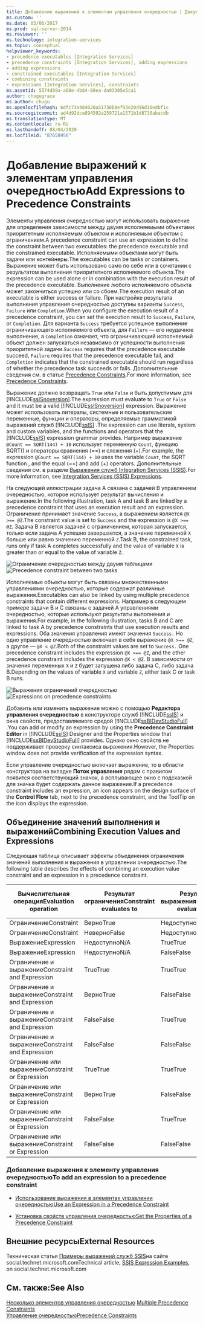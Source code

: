 ```yaml
---
title: Добавление выражений к элементам управления очередностью | Документация Майкрософт
ms.custom: ''
ms.date: 03/06/2017
ms.prod: sql-server-2014
ms.reviewer: ''
ms.technology: integration-services
ms.topic: conceptual
helpviewer_keywords:
- precedence executables [Integration Services]
- precedence constraints [Integration Services], adding expressions
- adding expressions
- constrained executables [Integration Services]
- combining constraints
- expressions [Integration Services], constraints
ms.assetid: 5574d89a-a68e-4b84-80ea-da93305e5ca1
author: chugugrace
ms.author: chugu
ms.openlocfilehash: 6dfc73a484020a51738b8ef93e20d96d16edbf1c
ms.sourcegitcommit: ad4d92dce894592a259721a1571b1d8736abacdb
ms.translationtype: MT
ms.contentlocale: ru-RU
ms.lasthandoff: 08/04/2020
ms.locfileid: "87658956"
---
```

# <a name="add-expressions-to-precedence-constraints"></a><span data-ttu-id="d4502-102">Добавление выражений к элементам управления очередностью</span><span class="sxs-lookup"><span data-stu-id="d4502-102">Add Expressions to Precedence Constraints</span></span>
  <span data-ttu-id="d4502-103">Элементы управления очередностью могут использовать выражение для определения зависимости между двумя исполняемыми объектами: приоритетным исполняемым объектом и исполняемым объектом с ограничением.</span><span class="sxs-lookup"><span data-stu-id="d4502-103">A precedence constraint can use an expression to define the constraint between two executables: the precedence executable and the constrained executable.</span></span> <span data-ttu-id="d4502-104">Исполняемыми объектами могут быть задачи или контейнеры.</span><span class="sxs-lookup"><span data-stu-id="d4502-104">The executables can be tasks or containers.</span></span> <span data-ttu-id="d4502-105">Выражение может быть использовано само по себе или в сочетании с результатом выполнения приоритетного исполняемого объекта.</span><span class="sxs-lookup"><span data-stu-id="d4502-105">The expression can be used alone or in combination with the execution result of the precedence executable.</span></span> <span data-ttu-id="d4502-106">Выполнение любого исполняемого объекта может закончиться успешно или со сбоем.</span><span class="sxs-lookup"><span data-stu-id="d4502-106">The execution result of an executable is either success or failure.</span></span> <span data-ttu-id="d4502-107">При настройке результата выполнения управления очередностью доступны варианты `Success`, `Failure` или `Completion`.</span><span class="sxs-lookup"><span data-stu-id="d4502-107">When you configure the execution result of a precedence constraint, you can set the execution result to `Success`, `Failure`, or `Completion`.</span></span> <span data-ttu-id="d4502-108">Для варианта `Success` требуется успешное выполнение ограничивающего исполняемого объекта, для `Failure` — его неудачное выполнение, а `Completion` означает, что ограничивающий исполняемый объект должен запускаться независимо от успешности выполнения приоритетной задачи.</span><span class="sxs-lookup"><span data-stu-id="d4502-108">`Success` requires that the precedence executable succeed, `Failure` requires that the precedence executable fail, and `Completion` indicates that the constrained executable should run regardless of whether the precedence task succeeds or fails.</span></span> <span data-ttu-id="d4502-109">Дополнительные сведения см. в статье [Precedence Constraints](control-flow/precedence-constraints.md).</span><span class="sxs-lookup"><span data-stu-id="d4502-109">For more information, see [Precedence Constraints](control-flow/precedence-constraints.md).</span></span>  
  
 <span data-ttu-id="d4502-110">Выражение должно возвращать `True` или `False` и быть допустимым для [!INCLUDE[ssISnoversion](../includes/ssisnoversion-md.md)].</span><span class="sxs-lookup"><span data-stu-id="d4502-110">The expression must evaluate to `True` or `False` and it must be a valid [!INCLUDE[ssISnoversion](../includes/ssisnoversion-md.md)] expression.</span></span> <span data-ttu-id="d4502-111">Выражение может использовать литералы, системные и пользовательские переменные, функции и операторы, определяемые грамматикой выражений служб [!INCLUDE[ssIS](../includes/ssis-md.md)] .</span><span class="sxs-lookup"><span data-stu-id="d4502-111">The expression can use literals, system and custom variables, and the functions and operators that the [!INCLUDE[ssIS](../includes/ssis-md.md)] expression grammar provides.</span></span> <span data-ttu-id="d4502-112">Например выражение `@Count == SQRT(144) + 10` использует переменную `Count`, функцию SQRT() и операторы сравнения (==) и сложения (+).</span><span class="sxs-lookup"><span data-stu-id="d4502-112">For example, the expression `@Count == SQRT(144) + 10` uses the variable `Count`, the SQRT function , and the equal (==) and add (+) operators.</span></span> <span data-ttu-id="d4502-113">Дополнительные сведения см. в разделе [Выражения служб Integration Services (SSIS)](expressions/integration-services-ssis-expressions.md).</span><span class="sxs-lookup"><span data-stu-id="d4502-113">For more information, see [Integration Services &#40;SSIS&#41; Expressions](expressions/integration-services-ssis-expressions.md).</span></span>  
  
 <span data-ttu-id="d4502-114">На следующей иллюстрации задача A связана с задачей B управлением очередностью, которое использует результат вычисления и выражение.</span><span class="sxs-lookup"><span data-stu-id="d4502-114">In the following illustration, task A and task B are linked by a precedence constraint that uses an execution result and an expression.</span></span> <span data-ttu-id="d4502-115">Ограничение принимает значение `Success`, а выражением является `@X >== @Z`.</span><span class="sxs-lookup"><span data-stu-id="d4502-115">The constraint value is set to `Success` and the expression is  `@X >== @Z`.</span></span> <span data-ttu-id="d4502-116">Задача B является задачей с ограничением, которая запускается, только если задача A успешно завершается, а значение переменной `X` больше или равно значению переменной `Z`.</span><span class="sxs-lookup"><span data-stu-id="d4502-116">Task B, the constrained task, runs only if task A completes successfully and the value of variable `X` is greater than or equal to the value of variable `Z`.</span></span>  
  
 <span data-ttu-id="d4502-117">![Ограничение очередностью между двумя таблицами](media/mw-dts-03.gif "Ограничение очередностью между двумя таблицами")</span><span class="sxs-lookup"><span data-stu-id="d4502-117">![Precedence constraint between two tasks](media/mw-dts-03.gif "Precedence constraint between two tasks")</span></span>  
  
 <span data-ttu-id="d4502-118">Исполняемые объекты могут быть связаны множественными управлениями очередностью, которые содержат различные выражения.</span><span class="sxs-lookup"><span data-stu-id="d4502-118">Executables can also be linked by using multiple precedence constraints that contain different expressions.</span></span> <span data-ttu-id="d4502-119">Например в следующем примере задачи B и C связаны с задачей A управлениями очередностью, которые используют результаты выполнения и выражения.</span><span class="sxs-lookup"><span data-stu-id="d4502-119">For example, in the following illustration, tasks B and C are linked to task A by precedence constraints that use execution results and expressions.</span></span> <span data-ttu-id="d4502-120">Оба значения управления имеют значения `Success.` Но одно управление очередностью включает в себя выражение `@X >== @Z`, а другое — `@X < @Z`.</span><span class="sxs-lookup"><span data-stu-id="d4502-120">Both of the constraint values are set to `Success.` One precedence constraint includes the expression `@X >== @Z`, and the other precedence constraint includes the expression `@X < @Z`.</span></span> <span data-ttu-id="d4502-121">В зависимости от значения переменных `X` и `Z` будет запущена либо задача C, либо задача B.</span><span class="sxs-lookup"><span data-stu-id="d4502-121">Depending on the values of variable `X` and variable `Z`, either task C or task B runs.</span></span>  
  
 <span data-ttu-id="d4502-122">![Выражения ограничений очередностью](media/mw-dts-04.gif "Выражения ограничений очередностью")</span><span class="sxs-lookup"><span data-stu-id="d4502-122">![Expressions on precedence constraints](media/mw-dts-04.gif "Expressions on precedence constraints")</span></span>  
  
 <span data-ttu-id="d4502-123">Добавить или изменить выражение можно с помощью **Редактора управления очередностью** в конструкторе служб [!INCLUDE[ssIS](../includes/ssis-md.md)] и окна свойств, предоставляемого средой [!INCLUDE[ssBIDevStudioFull](../includes/ssbidevstudiofull-md.md)] .</span><span class="sxs-lookup"><span data-stu-id="d4502-123">You can add or modify an expression by using the **Precedence Constraint Editor** in [!INCLUDE[ssIS](../includes/ssis-md.md)] Designer and the Properties window that [!INCLUDE[ssBIDevStudioFull](../includes/ssbidevstudiofull-md.md)] provides.</span></span> <span data-ttu-id="d4502-124">Однако окно свойств не поддерживает проверку синтаксиса выражения.</span><span class="sxs-lookup"><span data-stu-id="d4502-124">However, the Properties window does not provide verification of the expression syntax.</span></span>  
  
 <span data-ttu-id="d4502-125">Если управление очередностью включает выражение, то в области конструктора на вкладке **Поток управления** рядом с правилом появится соответствующий значок, а всплывающее окно с подсказкой для значка будет содержать данное выражение.</span><span class="sxs-lookup"><span data-stu-id="d4502-125">If a precedence constraint includes an expression, an icon appears on the design surface of the **Control Flow** tab, next to the precedence constraint, and the ToolTip on the icon displays the expression.</span></span>  
  
## <a name="combining-execution-values-and-expressions"></a><span data-ttu-id="d4502-126">Объединение значений выполнения и выражений</span><span class="sxs-lookup"><span data-stu-id="d4502-126">Combining Execution Values and Expressions</span></span>  
 <span data-ttu-id="d4502-127">Следующая таблица описывает эффекты объединения ограничения значений выполнения и выражения в управлении очередностью.</span><span class="sxs-lookup"><span data-stu-id="d4502-127">The following table describes the effects of combining an execution value constraint and an expression in a precedence constraint.</span></span>  
  
|<span data-ttu-id="d4502-128">Вычислительная операция</span><span class="sxs-lookup"><span data-stu-id="d4502-128">Evaluation operation</span></span>|<span data-ttu-id="d4502-129">Результат ограничения</span><span class="sxs-lookup"><span data-stu-id="d4502-129">Constraint evaluates to</span></span>|<span data-ttu-id="d4502-130">Результат выражения</span><span class="sxs-lookup"><span data-stu-id="d4502-130">Expression evaluates to</span></span>|<span data-ttu-id="d4502-131">Запуск исполняемого объекта с ограничением</span><span class="sxs-lookup"><span data-stu-id="d4502-131">Constrained executable runs</span></span>|  
|--------------------------|-----------------------------|-----------------------------|---------------------------------|  
|<span data-ttu-id="d4502-132">Ограничение</span><span class="sxs-lookup"><span data-stu-id="d4502-132">Constraint</span></span>|<span data-ttu-id="d4502-133">Верно</span><span class="sxs-lookup"><span data-stu-id="d4502-133">True</span></span>|<span data-ttu-id="d4502-134">Недоступно</span><span class="sxs-lookup"><span data-stu-id="d4502-134">N/A</span></span>|<span data-ttu-id="d4502-135">Верно</span><span class="sxs-lookup"><span data-stu-id="d4502-135">True</span></span>|  
|<span data-ttu-id="d4502-136">Ограничение</span><span class="sxs-lookup"><span data-stu-id="d4502-136">Constraint</span></span>|<span data-ttu-id="d4502-137">Неверно</span><span class="sxs-lookup"><span data-stu-id="d4502-137">False</span></span>|<span data-ttu-id="d4502-138">Недоступно</span><span class="sxs-lookup"><span data-stu-id="d4502-138">N/A</span></span>|<span data-ttu-id="d4502-139">Неверно</span><span class="sxs-lookup"><span data-stu-id="d4502-139">False</span></span>|  
|<span data-ttu-id="d4502-140">Выражение</span><span class="sxs-lookup"><span data-stu-id="d4502-140">Expression</span></span>|<span data-ttu-id="d4502-141">Недоступно</span><span class="sxs-lookup"><span data-stu-id="d4502-141">N/A</span></span>|<span data-ttu-id="d4502-142">True</span><span class="sxs-lookup"><span data-stu-id="d4502-142">True</span></span>|<span data-ttu-id="d4502-143">True</span><span class="sxs-lookup"><span data-stu-id="d4502-143">True</span></span>|  
|<span data-ttu-id="d4502-144">Выражение</span><span class="sxs-lookup"><span data-stu-id="d4502-144">Expression</span></span>|<span data-ttu-id="d4502-145">Недоступно</span><span class="sxs-lookup"><span data-stu-id="d4502-145">N/A</span></span>|<span data-ttu-id="d4502-146">False</span><span class="sxs-lookup"><span data-stu-id="d4502-146">False</span></span>|<span data-ttu-id="d4502-147">False</span><span class="sxs-lookup"><span data-stu-id="d4502-147">False</span></span>|  
|<span data-ttu-id="d4502-148">Ограничение и выражение</span><span class="sxs-lookup"><span data-stu-id="d4502-148">Constraint and Expression</span></span>|<span data-ttu-id="d4502-149">True</span><span class="sxs-lookup"><span data-stu-id="d4502-149">True</span></span>|<span data-ttu-id="d4502-150">True</span><span class="sxs-lookup"><span data-stu-id="d4502-150">True</span></span>|<span data-ttu-id="d4502-151">True</span><span class="sxs-lookup"><span data-stu-id="d4502-151">True</span></span>|  
|<span data-ttu-id="d4502-152">Ограничение и выражение</span><span class="sxs-lookup"><span data-stu-id="d4502-152">Constraint and Expression</span></span>|<span data-ttu-id="d4502-153">Верно</span><span class="sxs-lookup"><span data-stu-id="d4502-153">True</span></span>|<span data-ttu-id="d4502-154">False</span><span class="sxs-lookup"><span data-stu-id="d4502-154">False</span></span>|<span data-ttu-id="d4502-155">False</span><span class="sxs-lookup"><span data-stu-id="d4502-155">False</span></span>|  
|<span data-ttu-id="d4502-156">Ограничение и выражение</span><span class="sxs-lookup"><span data-stu-id="d4502-156">Constraint and Expression</span></span>|<span data-ttu-id="d4502-157">False</span><span class="sxs-lookup"><span data-stu-id="d4502-157">False</span></span>|<span data-ttu-id="d4502-158">True</span><span class="sxs-lookup"><span data-stu-id="d4502-158">True</span></span>|<span data-ttu-id="d4502-159">Неверно</span><span class="sxs-lookup"><span data-stu-id="d4502-159">False</span></span>|  
|<span data-ttu-id="d4502-160">Ограничение и выражение</span><span class="sxs-lookup"><span data-stu-id="d4502-160">Constraint and Expression</span></span>|<span data-ttu-id="d4502-161">False</span><span class="sxs-lookup"><span data-stu-id="d4502-161">False</span></span>|<span data-ttu-id="d4502-162">False</span><span class="sxs-lookup"><span data-stu-id="d4502-162">False</span></span>|<span data-ttu-id="d4502-163">False</span><span class="sxs-lookup"><span data-stu-id="d4502-163">False</span></span>|  
|<span data-ttu-id="d4502-164">Ограничение или выражение</span><span class="sxs-lookup"><span data-stu-id="d4502-164">Constraint or Expression</span></span>|<span data-ttu-id="d4502-165">True</span><span class="sxs-lookup"><span data-stu-id="d4502-165">True</span></span>|<span data-ttu-id="d4502-166">True</span><span class="sxs-lookup"><span data-stu-id="d4502-166">True</span></span>|<span data-ttu-id="d4502-167">True</span><span class="sxs-lookup"><span data-stu-id="d4502-167">True</span></span>|  
|<span data-ttu-id="d4502-168">Ограничение или выражение</span><span class="sxs-lookup"><span data-stu-id="d4502-168">Constraint or Expression</span></span>|<span data-ttu-id="d4502-169">Верно</span><span class="sxs-lookup"><span data-stu-id="d4502-169">True</span></span>|<span data-ttu-id="d4502-170">False</span><span class="sxs-lookup"><span data-stu-id="d4502-170">False</span></span>|<span data-ttu-id="d4502-171">True</span><span class="sxs-lookup"><span data-stu-id="d4502-171">True</span></span>|  
|<span data-ttu-id="d4502-172">Ограничение или выражение</span><span class="sxs-lookup"><span data-stu-id="d4502-172">Constraint or Expression</span></span>|<span data-ttu-id="d4502-173">False</span><span class="sxs-lookup"><span data-stu-id="d4502-173">False</span></span>|<span data-ttu-id="d4502-174">True</span><span class="sxs-lookup"><span data-stu-id="d4502-174">True</span></span>|<span data-ttu-id="d4502-175">True</span><span class="sxs-lookup"><span data-stu-id="d4502-175">True</span></span>|  
|<span data-ttu-id="d4502-176">Ограничение или выражение</span><span class="sxs-lookup"><span data-stu-id="d4502-176">Constraint or Expression</span></span>|<span data-ttu-id="d4502-177">False</span><span class="sxs-lookup"><span data-stu-id="d4502-177">False</span></span>|<span data-ttu-id="d4502-178">False</span><span class="sxs-lookup"><span data-stu-id="d4502-178">False</span></span>|<span data-ttu-id="d4502-179">False</span><span class="sxs-lookup"><span data-stu-id="d4502-179">False</span></span>|  
  
### <a name="to-add-an-expression-to-a-precedence-constraint"></a><span data-ttu-id="d4502-180">Добавление выражения к элементу управления очередностью</span><span class="sxs-lookup"><span data-stu-id="d4502-180">To add an expression to a precedence constraint</span></span>  
  
-   [<span data-ttu-id="d4502-181">Использование выражения в элементах управлении очередностью</span><span class="sxs-lookup"><span data-stu-id="d4502-181">Use an Expression in a Precedence Constraint</span></span>](../../2014/integration-services/use-an-expression-in-a-precedence-constraint.md)  
  
-   [<span data-ttu-id="d4502-182">Установка свойств управления очередностью</span><span class="sxs-lookup"><span data-stu-id="d4502-182">Set the Properties of a Precedence Constraint</span></span>](../../2014/integration-services/set-the-properties-of-a-precedence-constraint.md)  
  
## <a name="external-resources"></a><span data-ttu-id="d4502-183">Внешние ресурсы</span><span class="sxs-lookup"><span data-stu-id="d4502-183">External Resources</span></span>  
 <span data-ttu-id="d4502-184">Техническая статья [Примеры выражений служб SSIS](https://go.microsoft.com/fwlink/?LinkId=220761)на сайте social.technet.microsoft.com</span><span class="sxs-lookup"><span data-stu-id="d4502-184">Technical article, [SSIS Expression Examples](https://go.microsoft.com/fwlink/?LinkId=220761), on social.technet.microsoft.com</span></span>  
  
## <a name="see-also"></a><span data-ttu-id="d4502-185">См. также:</span><span class="sxs-lookup"><span data-stu-id="d4502-185">See Also</span></span>  
 <span data-ttu-id="d4502-186">[Несколько элементов управления очередностью](../../2014/integration-services/multiple-precedence-constraints.md) </span><span class="sxs-lookup"><span data-stu-id="d4502-186">[Multiple Precedence Constraints](../../2014/integration-services/multiple-precedence-constraints.md) </span></span>  
 [<span data-ttu-id="d4502-187">Управление очередностью</span><span class="sxs-lookup"><span data-stu-id="d4502-187">Precedence Constraints</span></span>](control-flow/precedence-constraints.md)  
  
  

